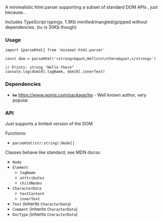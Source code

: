 A minimalistic html parser supporting a subset of standard DOM APIs , just because...

Includes TypeScript typings. 1.3Kb minified/mangled/gzipped without dependencies. (`he` is 30Kb though)
   
### Usage

```
import {parseHtml} from 'minimal-html-parser'

const dom = parseHtml('<strong>&quot;Hello\n\nthere&quot;</strong>')

// Prints: strong "Hello there"
console.log(dom[0].tagName, dom[0].innerText)
```

### Dependencies
   
   - **`he`** https://www.npmjs.com/package/he - Well known author, very popular
   
### API
Just supports a limited version of the DOM

Functions:

- `parseHtml(str:string):Node[]`

Classes behave like standard, see MDN docss:

- `Node`
- `Element`
    - `tagName`
    - `atttributes`
    - `childNodes`
- `CharacterData`
    - `textContent`
    - `innerText`
- `Text` (inherits `CharacterData`)
- `Comment` (inherits `CharacterData`)
- `DocType` (inherits `CharacterData`)


